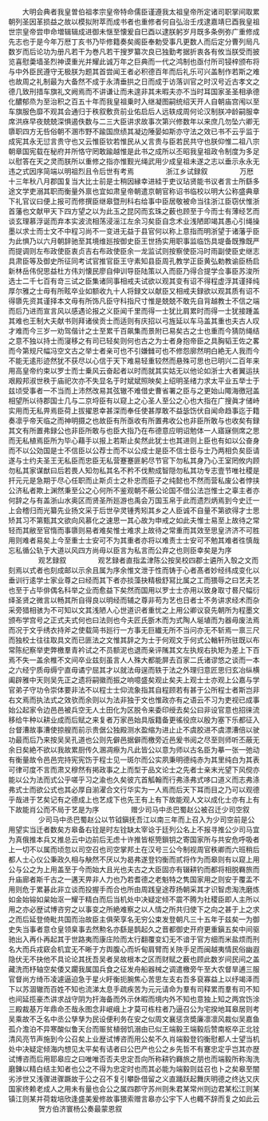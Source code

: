 <!-- { "loadSidebar": true } -->
　　大明会典者我皇曽伯祖孝宗皇帝特命儒臣谨遵我太祖皇帝所定诸司职掌间取累朝列圣因革损益之故以模拟附萃而成书者也重修者何自弘治壬戌逮嘉靖巳酉我皇祖世宗皇帝尝申命増辑辑成进御未惬至懐爰自巳酉以逮朕躬岁月既多条例弥广重修成先志也于是今年万厯丁亥书乃毕修籍奏矣阁臣奉勅受事凡更数人而后定分曹列局凡数岁而后论功为册凡若干为巻凡若干搜罗纂次良已独勤考据折衷各有攸当朕受而披览喜慰羮墙圣烈神谟重光并耀此诚万年之巨典而一代之鸿制也亟付所司锓梓颁布将与中外臣民遵守无极朕为题其首尝闻王者必积德百年而后礼乐可兴盖制作若斯之难也故周之礼制最为大备然不成于永清垂拱之日而成于访落训官之时汉号近古孝文之德几致刑措车旗礼文阙焉而不讲谦让而未遑非其未暇夫亦不当时耳国家圣圣相承德化醲郁烝为至治积之百五十年而我皇祖乗时入继凝图嗣统绍天开人自朝庙宫闱以至车旗服色靡不观其会通归于秩叙敷贲前业佑启后人远轶成周何论汉制朕冲龄嗣服幸席洪庥早夜兢兢深惧遏佚数与二三大臣讲求故事次第兴修数年以来庶几勿坠六卿无隳职四方无呰俗朝不溷市野不踰国庶绩其凝边陲晏如斯亦守法之效已书不云乎监于成宪其永无愆言贵守也又云惟臣钦若惟民从乂言贵与臣若民共守也朕仰惟二祖八宗朝章国宪载在秘府并所恪守罔敢踰越惟是此书之成所以丕昭我皇祖政令制度为多足以慰答在天之灵而朕所以重修之指亦惟觐光绳武用少成皇祖未遂之志以垂示永永无违之式因序简端以明祖烈且令后世有考焉
　　
　　浙江乡试録叙
　　
　　万厯十三年秋八月郡国复当大比士前是士稍因縁幸进絓于吏议玷贤能书议者言士所繇多途文学吏溺其职而衡量外禀也宜如肃皇帝朝遣京朝官称诏书临校以明大公称盛典章下礼官议曰便上报可而修撰臣继皋暨刑科右给事中臣居敬被命当往浙江臣窃伏惟浙首藩也文献甲天下四方望之以为此玉之昆冈而玄珠之薮也顾至于今而士有薄经艺而谈玄理慕浮诞而弃本实波流相荡浸滛江左余习矣臣自念术业浅陋即竭其愚心引绳操墨以求士而士文不中程习尚不一变进无益于县官何以称上意指而明浙望于诸藩乎臣为此惧乃以六月朝辞驰至其境维廵按御史臣王世扬实用职事监临饬具堤备既豫既严而提调则左布政使臣衷贞吉右布政使臣余一龙监试则按察使臣冯时雨副使臣史继志具肃臣等及御史所征同考试官推官臣王守素知县臣周孔教学正臣黄弘勅教谕臣杨启新林岳伟倪思益杜方伟刘懐民廖自伸训导臣陆策以入而臣乃得合提学佥事臣苏浚所选士二千七百有竒三试之臣集诸同事相戒夫试欲以观其变有诏不得程虚浮其谨择纯厚尔雅之士毋有所眩卒业如额收九十人将録文以献臣又相戒夫録欲以观其质有诏不得隳先资其谨择本文毋有所饰凡臣守科指尺寸惟是兢兢不敢先自背越教士不信之端而后乃进而宣言风以感遇论报之义臣闻千里而得一士犹比肩累时而得一士犹接踵盖其难也王制大夫献书则拜诸侯贡士而适则有庆招以弓旌延以车马盖其重也夫古人叹才难而今三岁一劝驾偕计之士至累千百飙集而景附已易矣古之士也重而今猜防绳结之意不独以持士而寖移之有司已轻矣则何也古之为士者身抱帝臣之具胸韬王佐之畧而今第规尺幅冯空文古之举士者亲可也不引嫌雠可也不修怨廓然明白絶无人我而今不能无逺形迹然犹不获尽以心信于天下难易轻重较然而悬殊可思也已明兴二百年来用高皇帝约束以罗士而士乗风云奋起者以时而就其实姑无以他论如浙士大者翼运扶艰殿邦淑世秩于庙祀次亦不失显名于时斌斌照映矣上绍明圣绪力求太平业五举士于兹顷受事者一不当而上沛然改易其弦辙不难借史曹省署之臣与之更始山陬海徼冠盖相望所以待郡国士几与二京埒臣有以窥上之心圣人至公之心也大指在广搜眞才储峙实用而无私畀焉臣荷上拔擢恩幸甚深而奉任使甚厚敢不益毖饬伏自闻命趋事迄于籍奏凛乎帝天临之而神明摄之也故臣有所亟收有所置弗收公也非臣所敢与也收矣有録其文有所置弗録公也非臣所敢与也臣大指乃在布德意应明诏勉体一人寤寐侧席之思而无私植焉臣所为毕心藉手以报上若斯止矣然此犹士也其进则上臣也有如以公奋身而不以公効国是士不信臣以公荐士而不以公成士是臣不信士臣与士乃两相负矣臣请遂与士约夫圣王无私臣而忠臣无私营蹇蹇匪躬尽节官下勿私其身乃心王室罔攸内顾勿私其家谋猷曰后若畏人知勿私其名不矜不伐勲成智隠勿私其功专志壹节唯社稷是扞元元是急期于尽心任职而止斯贞士之朴忠而臣子之纯懿也不然而营私废公者悖挟公济私者欺上渊然秉至公之心何所不鉴观朝不蔽公论国不借公法岂惟士之辜主者亦何辞之与有盖浙山水奥区而贤圣所廵游也禹会万国玉帛于此而遗烈炳焉到今史迁一上会稽归而光纂先业扬文采于后世孕灵锺秀矧其乡之人臣诚不自量不第欲得才士思矫其习不第甄其文欲向风慕化之速思一其心故为申戒之如此夫惟士易至上故待之常轻而其敝至官惰而事隳则易者难矣惟士难求上故待之常重而其效至思皇济济不可胜用则难者易矣上今至重士士安可不为其重者亦将以难责士士安可不勉其难者徃慎哉忘私循公轨于大道以风四方尚毋以臣言为私言而公弃之也则臣幸矣是为序
　　
　　观艺録叙
　　
　　观艺録者直指孟津陈公按吴校四郡士遴所入彀之文而刻焉以式者也刻成邮以示余且属为序余惟文泄于性而铸于心者髙者妙经纬成变化以垂训行逺学士家业尊之曰经而其下者亦掞藻抉精极舒冩比属之工而猥辱之曰艺夫艺也至于占毕俳偶名科举之业而愈益下矣然而国用以罗士士亦用以致身取寸晷尺幅衍绎圣贤之微言以畅其所自得良以明经而辅之尊非苟为艺也日者士不务讲求经术而杂采旁猎相骇为不可知以文其浅陋人心世道识者重忧之上用公卿议裒先朝所为程墨文颁布学宫号之正式夫式何也曰法则也今夫匠氏斵木而为式陶人埏埴而为器毋废法焉而况于文乎绣衣持斧之使载简书廵行一方事无巨纎无所不当问亦无不斩焉一禀三尺而独校士往往取具文而已匪法之文惟其辞之为士于何观文于何式公輶轩所驻既以布常陈纪察举吏弊檄羣青衿试之不员额泥也退而亲评隲其文左执规右执矩为差上下百焉不失一盖余椎不文间卒业兹刻虽言人人殊大都能屏去百家二氏诸谬悠之谈而一本之六经宁质毋缛宁直毋谲宁屈其才以就法毋逞而轶于法之外理归意匠思归玄冶纵横阖辟雅中天则吴先正之遗将嗣徽而振之响噫盛矣观止矣夫上观士士亦观上公嘉与学官弟子守功令崇体要非法不以程士士仰流象指其自程顾若有甚于公所程士者斯岂非右文焉而执法式之效欤而余则以为法非独于文也惟政亦有之语云不习为吏视已成事始公起家令边邑邑被兵空无人土田化为区脱令来委印绶去矣公曰非设官意也招徕流移给牛种以耕业成而后赋之来复者万家邑始具版籍备更徭役庶以殷为塞下乐都征入台督漕故事漕使掠艘而前示贵倨公独殿测水盈缩为进止止不虞胶进不虞漂漕倍以驶功最而后乃来按吴吴孔道也公则先僻邑据僻而檄旁近邑爰书阅之尽至则师听丕蔽无余日矣絶不欲以我故累厨传久溷凋瘵为凡此皆公以意为师以古名臣为摹一张一弛动有衡量故令邑邑完持宪宪饬于程士见一斑尔而公实夙秉明德纯赤为其里纯白为其表可律可度不言而肃又穆然有掲政事之上而型于品文论士之先者士亲末光望下风傥亦能以公为法而式公乎嗟乎习之渝也久矣彼亢首觚翰而行弗涤弗式哆口道义而志弗涤弗式士而欲公式也其必厚自湔濯合文行华实为一人焉而后天下耳而目之乃可以观德乎哉进于艺矣记有之德成上也艺成下也先王有上有下故能观人文以成化士亦有上有下故能肖公而不局于艺是为序
　　
　　赠少司马中丞巴蜀赵公被召迁少司空叙
　　
　　少司马中丞巴蜀赵公以节钺鎭抚吾江以南三年而上召入为少司空前是公用望实当迁者数矣方皋备右铨是时左铨缺太宰谂于廷列公名上不报寻推公少司马宜为真俄推本兵又推总云中边前后无虑十许推皆枢筦鎻钥之寄国家所与共安危呼吸者上一切不以属而顷忽以司空召也司空掌邦土在汉号三公今制视周官秩卿而六班稍后都人士心仪公秉政久相与觖然不厌以为曷弗遂登钧衡而贰将作为而皋则有以窥上用公与公之为上用盖至于今而始大且光也夫古之大臣固亦有辍耕钓而都将相脱羇旅而升庙廊者斯千古之一遘天畀非人力也乃若耆德之老魁特之隽国家用之则安于覆盂不用则危于累碁此非立谈而投握手而合也所由周践皇途荐扬朝采其才识智虑淘洗磨炼如金始镕如枲始沤一耀于精白而后当机处中决疑定倾不震不腾为社稷臣即人主所以用之亦必歴试博咨穷之以事变之所絶难察之以人情之所共归使下之向之甚于上之求之而后延登倚毗共国而治故臣主俱荣享名无穷公束发登朝凡三十五年于兹矣一为御史失当事者意仓皇领臬事去然勲名亦繇是鹊起久之晋都御史开府更重鎭五矣中间驱驰出入再仆再起其于世路夷而康庄险而太行翻覆变幻无不谙于官方细而米盐烦而刑名大而兵戎窽会机宜无不晰于方舆腹心而圻甸肩臂而关陜手足而闽越夷情民俗幽遐隐伏无不抉他不具论论其抚吾吴者吴故根本之区而财赋之薮也顾此数岁间民间之盖藏洗而杼轴空矣倭又躙我属国兵食之征发舟船器械之调遣檄旁午至大农督旱逋三服官督尚方绮币凌遽逼迫急于星火盱衡扼腕焦心苦思左支右吾多裒寡益上以纾竭泽而下以苏涸辙而百姓不知也流涕太息手疏疾苦为元元请命为羣有司释累而羣有司不知也间延揽豪杰讲求战守阴为扞海备而外示休暇而境内外不知也意独上知之两宫饬涂三殿裁基万年鼎命丕哉永图念非岷峨上才莫可栋柱者乃逼召公为宅揆地耳皋居则考吴乘故不乏名中丞公孳孳为民设便利务在安之似周文襄惩贪奬廉凛凛风裁似吴嘉鱼孤介澹泊不异寒酸似鲁天台而赈贫植弱饥溺由已似王端毅王端毅后赞南枢卒正北铨清风亮节声施到今公召矣上业歴试博咨而用公矣不久肖端毅登钧衡慰都人士望当机处中决疑定倾海内想见太平矣有诘者曰公巴产也公之乡先哲不有蹇忠定乎岂其亦歴试博咨而后用耶皋应之曰唯唯否否夫忠定吾向所称耕钓羇旅之朋也而端毅所称淘洗磨錬以精白结主知者也公之不得为忠定时也而其必能为端毅则兹召也卜之矣皋至闇劣渉世又浅骤进骤蹶故于公之召不复引攀卧借留之义直踊跃起舞庆明德之终达又庆国家终赖老成人之用未有量也会公之属四郡守苏州则朱君某常州则边君某松江则某镇江则某并荷栽培欣逢盛美爰修故事猥索赠言皋亦公宇下人也輙不辞而复之如此云
　　
　　贺方伯济寰杨公奏最蒙恩叙
　　
